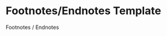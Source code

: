# Footnotes/Endnotes Template

<!-- Usage: Add this file as `footnotes.md` or `endnotes.md` for Chicago, Turabian, or other styles that require footnotes or endnotes. Not needed for APA or MLA unless specified. -->

Footnotes / Endnotes

<!-- List all footnotes or endnotes here. -->

